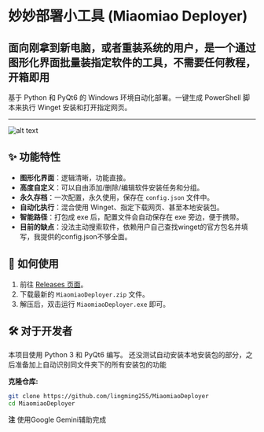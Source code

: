 # 妙妙部署小工具 (Miaomiao Deployer)

## 面向刚拿到新电脑，或者重装系统的用户，是一个通过图形化界面批量装指定软件的工具，不需要任何教程，开箱即用


基于 Python 和 PyQt6 的 Windows 环境自动化部署。一键生成 PowerShell 脚本来执行 Winget 安装和打开指定网页。

---

![alt text](https://youke1.picui.cn/s1/2025/10/23/68fa198ed9012.png)

## ✨ 功能特性

- **图形化界面**：逻辑清晰，功能直接。
- **高度自定义**：可以自由添加/删除/编辑软件安装任务和分组。
- **永久存档**：一次配置，永久使用，保存在 `config.json` 文件中。
- **自动化执行**：混合使用 Winget、指定下载网页、甚至本地安装包。
- **智能路径**：打包成 exe 后，配置文件会自动保存在 exe 旁边，便于携带。
- **目前的缺点**：没法主动搜索软件，依赖用户自己查找winget的官方包名并填写，我提供的config.json不够全面。

## 🚀 如何使用

1.  前往 [Releases 页面](https://github.com/待定/待定/releases)。
2.  下载最新的 `MiaomiaoDeployer.zip` 文件。
3.  解压后，双击运行 `MiaomiaoDeployer.exe` 即可。

## 🛠️ 对于开发者

本项目使用 Python 3 和 PyQt6 编写。
还没测试自动安装本地安装包的部分，之后准备加上自动识别同文件夹下的所有安装包的功能

**克隆仓库:**
```bash  
git clone https://github.com/lingming255/MiaomiaoDeployer
cd MiaomiaoDeployer
```
**注**
使用Google Gemini辅助完成

